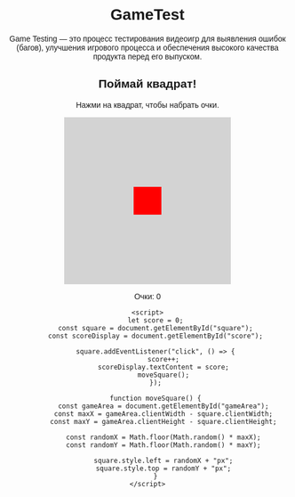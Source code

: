 # GameTest
Game Testing — это процесс тестирования видеоигр для выявления ошибок (багов), улучшения игрового процесса и обеспечения высокого качества продукта перед его выпуском.


<!DOCTYPE html>
<html lang="ru">
<head>
    <meta charset="UTF-8">
    <meta name="viewport" content="width=device-width, initial-scale=1.0">
    <title>Поймай квадрат!</title>
    <style>
        body { text-align: center; font-family: Arial, sans-serif; }
        #gameArea { position: relative; width: 300px; height: 300px; background: lightgray; margin: auto; }
        #square {
            width: 50px; height: 50px; background: red; position: absolute;
            top: 50%; left: 50%; transform: translate(-50%, -50%);
            cursor: pointer;
        }
    </style>
</head>
<body>
    <h2>Поймай квадрат!</h2>
    <p>Нажми на квадрат, чтобы набрать очки.</p>
    <div id="gameArea">
        <div id="square"></div>
    </div>
    <p>Очки: <span id="score">0</span></p>

    <script>
        let score = 0;
        const square = document.getElementById("square");
        const scoreDisplay = document.getElementById("score");

        square.addEventListener("click", () => {
            score++;
            scoreDisplay.textContent = score;
            moveSquare();
        });

        function moveSquare() {
            const gameArea = document.getElementById("gameArea");
            const maxX = gameArea.clientWidth - square.clientWidth;
            const maxY = gameArea.clientHeight - square.clientHeight;

            const randomX = Math.floor(Math.random() * maxX);
            const randomY = Math.floor(Math.random() * maxY);

            square.style.left = randomX + "px";
            square.style.top = randomY + "px";
        }
    </script>
</body>
</html>
